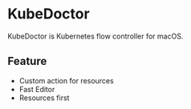 # KubeDoctor

KubeDoctor is Kubernetes flow controller for macOS.

## Feature
* Custom action for resources
* Fast Editor
* Resources first
